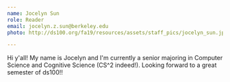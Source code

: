 ```yaml
---
name: Jocelyn Sun
role: Reader
email: jocelyn.z.sun@berkeley.edu
photo: http://ds100.org/fa19/resources/assets/staff_pics/jocelyn_sun.jpg

---
```


Hi y'all! My name is Jocelyn and I'm currently a senior majoring in Computer Science and Cognitive Science (CS^2 indeed!). Looking forward to a great semester of ds100!!